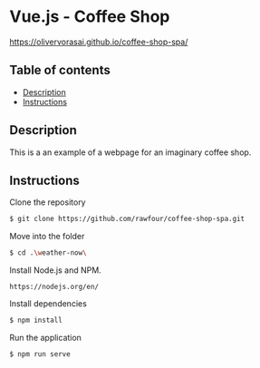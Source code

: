 # Vue.js - Coffee Shop

https://olivervorasai.github.io/coffee-shop-spa/

## Table of contents
* [Description](#Description)
* [Instructions](#Instructions)

## Description
This is a an example of a webpage for an imaginary coffee shop.

## Instructions

Clone the repository
```bash
$ git clone https://github.com/rawfour/coffee-shop-spa.git
```

Move into the folder

```bash
$ cd .\weather-now\
```

Install Node.js and NPM.

```
https://nodejs.org/en/
```

Install dependencies
```bash
$ npm install
```

Run the application
```bash
$ npm run serve
```



